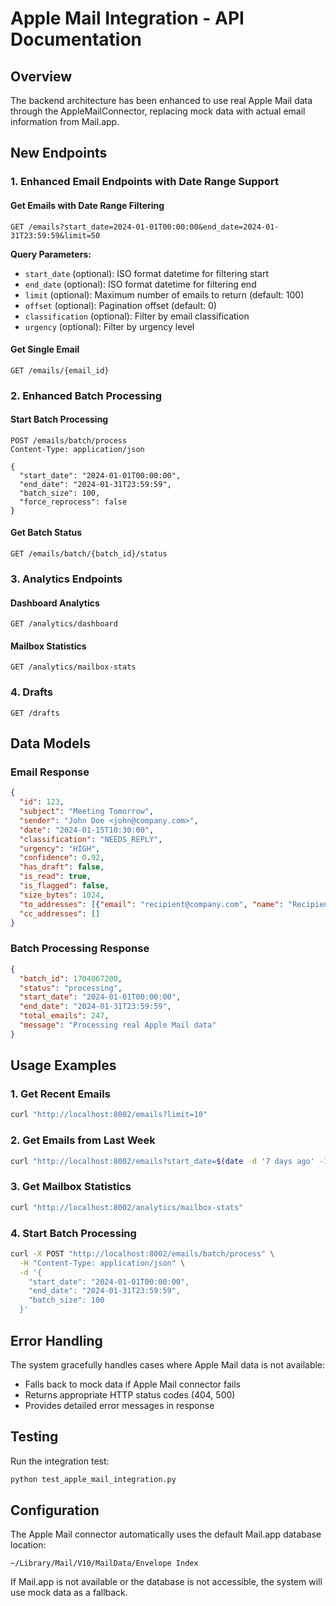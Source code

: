 # Apple Mail Integration - API Documentation

## Overview
The backend architecture has been enhanced to use real Apple Mail data through the AppleMailConnector, replacing mock data with actual email information from Mail.app.

## New Endpoints

### 1. Enhanced Email Endpoints with Date Range Support

#### Get Emails with Date Range Filtering
```http
GET /emails?start_date=2024-01-01T00:00:00&end_date=2024-01-31T23:59:59&limit=50
```

**Query Parameters:**
- `start_date` (optional): ISO format datetime for filtering start
- `end_date` (optional): ISO format datetime for filtering end
- `limit` (optional): Maximum number of emails to return (default: 100)
- `offset` (optional): Pagination offset (default: 0)
- `classification` (optional): Filter by email classification
- `urgency` (optional): Filter by urgency level

#### Get Single Email
```http
GET /emails/{email_id}
```

### 2. Enhanced Batch Processing

#### Start Batch Processing
```http
POST /emails/batch/process
Content-Type: application/json

{
  "start_date": "2024-01-01T00:00:00",
  "end_date": "2024-01-31T23:59:59",
  "batch_size": 100,
  "force_reprocess": false
}
```

#### Get Batch Status
```http
GET /emails/batch/{batch_id}/status
```

### 3. Analytics Endpoints

#### Dashboard Analytics
```http
GET /analytics/dashboard
```

#### Mailbox Statistics
```http
GET /analytics/mailbox-stats
```

### 4. Drafts
```http
GET /drafts
```

## Data Models

### Email Response
```json
{
  "id": 123,
  "subject": "Meeting Tomorrow",
  "sender": "John Doe <john@company.com>",
  "date": "2024-01-15T10:30:00",
  "classification": "NEEDS_REPLY",
  "urgency": "HIGH",
  "confidence": 0.92,
  "has_draft": false,
  "is_read": true,
  "is_flagged": false,
  "size_bytes": 1024,
  "to_addresses": [{"email": "recipient@company.com", "name": "Recipient"}],
  "cc_addresses": []
}
```

### Batch Processing Response
```json
{
  "batch_id": 1704067200,
  "status": "processing",
  "start_date": "2024-01-01T00:00:00",
  "end_date": "2024-01-31T23:59:59",
  "total_emails": 247,
  "message": "Processing real Apple Mail data"
}
```

## Usage Examples

### 1. Get Recent Emails
```bash
curl "http://localhost:8002/emails?limit=10"
```

### 2. Get Emails from Last Week
```bash
curl "http://localhost:8002/emails?start_date=$(date -d '7 days ago' -Iseconds)&end_date=$(date -Iseconds)"
```

### 3. Get Mailbox Statistics
```bash
curl "http://localhost:8002/analytics/mailbox-stats"
```

### 4. Start Batch Processing
```bash
curl -X POST "http://localhost:8002/emails/batch/process" \
  -H "Content-Type: application/json" \
  -d '{
    "start_date": "2024-01-01T00:00:00",
    "end_date": "2024-01-31T23:59:59",
    "batch_size": 100
  }'
```

## Error Handling

The system gracefully handles cases where Apple Mail data is not available:
- Falls back to mock data if Apple Mail connector fails
- Returns appropriate HTTP status codes (404, 500)
- Provides detailed error messages in response

## Testing

Run the integration test:
```bash
python test_apple_mail_integration.py
```

## Configuration

The Apple Mail connector automatically uses the default Mail.app database location:
```
~/Library/Mail/V10/MailData/Envelope Index
```

If Mail.app is not available or the database is not accessible, the system will use mock data as a fallback.